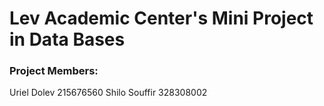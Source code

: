 # Lev Academic Center's Mini Project in Data Bases
### Project Members:
Uriel Dolev 215676560
Shilo Souffir 328308002
